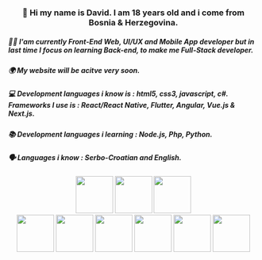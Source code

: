<div>
  <h3 align="center">👋 Hi my name is <b>David</b>. I am 18 years old and i come from Bosnia & Herzegovina.</h1>
  <h5>👨‍💻 I'am currently <b>Front-End Web, UI/UX and Mobile App developer</b> but in last time I focus on learning Back-end, to make me Full-Stack developer.</h1>
  <h5>🌍 <b>My website will be acitve very soon.</b></h1>
  <h5>💻 Development languages i know is : <b>html5, css3, javascript, c#.</b> Frameworks I use is : <b>React/React Native, Flutter, Angular, Vue.js & Next.js.</b></h1>
  <h5>📚 Development languages i learning : <b>Node.js, Php, Python.</b></h5>
  <h5>🗣️ Languages i know : <b>Serbo-Croatian and English.</b></h5>
  
  <div align="center">
    <img src="https://clipground.com/images/html5-logo-2.png" alt="" width="75"/>
    <img src="https://cdn.freebiesupply.com/logos/large/2x/css3-logo-png-transparent.png" alt="" width="75"/>
    <img src="https://th.bing.com/th/id/R.4cb2d3028fa2487ea50620239536e26e?rik=V1xpKI94DUKnfQ&pid=ImgRaw&r=0" alt="" width="75"/>
  </div>
  <div align="center">
    <img src="https://th.bing.com/th/id/OIP.QdIrCNdF2ZVylABjjes1LAHaGq?pid=ImgDet&rs=1" alt="" width="75"/>
    <img src="https://th.bing.com/th/id/R.8122358dfcc3f3edfac0e6cdfed694ce?rik=PMGqQUGVFvIDng&riu=http%3a%2f%2fwww.thecreatorhome.com%2fstatic%2fimg%2freact-icon-0.png&ehk=cRg%2bw6UoSA3zfvHm3FhLgkoIX%2fjZ2Pza%2b4cpRBNo7Ao%3d&risl=&pid=ImgRaw&r=0&sres=1&sresct=1" alt="" width="75"/>
    <img src="https://th.bing.com/th/id/R.25670a7639099546cf0aef19da5287ce?rik=0IQKhsGV1Jybnw&pid=ImgRaw&r=0" alt="" width="75"/>
    <img src="https://th.bing.com/th/id/R.8a50b602aa79b19775c22d02a290f51f?rik=czogydEprX9aOg&pid=ImgRaw&r=0" alt="" width="75"/>
    <img src="https://th.bing.com/th/id/R.b4de5578860cdc8e8a9a73feadf3fa06?rik=sFmUVMbVGFUkJg&riu=http%3a%2f%2fiandow.github.io%2fimg%2f1024px-Vue.js_Logo_2.svg.png&ehk=XProk8%2fswz95wRic67ZRM%2b%2fJcpTCfIYwTwhYL%2baXUg0%3d&risl=&pid=ImgRaw&r=0" alt="" width="75"/>
    <img src="https://th.bing.com/th/id/R.4a4d448f5f01c81b630b5fca68fb1926?rik=8xhpxj2ohbG%2frA&pid=ImgRaw&r=0" alt="" width="75"/>
  </div>
</div>
